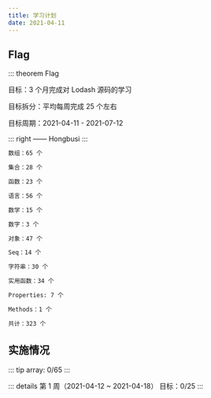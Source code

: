 ```yaml
---
title: 学习计划
date: 2021-04-11
---
```


## Flag

::: theorem Flag

目标：3 个月完成对 Lodash 源码的学习

目标拆分：平均每周完成 25 个左右

目标周期：2021-04-11 - 2021-07-12

::: right
—— Hongbusi
:::

``` md
数组：65 个

集合：28 个

函数：23 个

语言：56 个

数学：15 个

数字：3 个

对象：47 个

Seq：14 个

字符串：30 个

实用函数：34 个

Properties: 7 个

Methods：1 个

共计：323 个
```

## 实施情况 <Badge text="持续更新..." />

::: tip
array: 0/65
:::

::: details 第 1 周（2021-04-12 ~ 2021-04-18）
目标：0/25
:::

